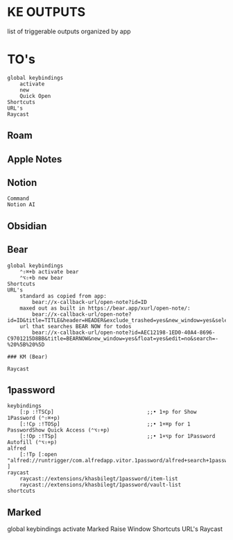 # KE OUTPUTS
list of triggerable outputs organized by app

# TO's 
    global keybindings
        activate
        new
        Quick Open
    Shortcuts
    URL's
    Raycast


## Roam
## Apple Notes
## Notion
    Command
    Notion AI
## Obsidian
    
## Bear
    global keybindings
        ⌃⇧⌘+b activate bear
        ⌃⌥⇧+b new bear
    Shortcuts
    URL's
        standard as copied from app:
            bear://x-callback-url/open-note?id=ID
        maxed out as built in https://bear.app/xurl/open-note/: 
            bear://x-callback-url/open-note?id=ID&title=TITLE&header=HEADER&exclude_trashed=yes&new_window=yes&selected=yes&float=no&show_window=no&open_note=no&pin=no&edit=no&search=SEARCH
        url that searches BEAR NOW for todos
            bear://x-callback-url/open-note?id=AEC12198-1ED0-40A4-8696-C9701215D8BB&title=BEARNOW&new_window=yes&float=yes&edit=no&search=-%20%5B%20%5D
            
    ### KM (Bear)

    Raycast
## 1password
    keybindings
        [:p :!TSCp]              				 ;;• 1+p for Show 1Password (⌃⇧⌘+p)
	    [:!Cp :!TOSp]            				 ;;• 1+⌘p for 1 PasswordShow Quick Access (⌃⌥⇧+p)
	    [:!Op :!TSp]             				 ;;• 1+⌥p for 1Password Autofill (⌃⌥⇧+p)
	alfred
        [:!Tp [:open "alfred://runtrigger/com.alfredapp.vitor.1password/alfred+search+1password"] ]
	raycast
        raycast://extensions/khasbilegt/1password/item-list
	    raycast://extensions/khasbilegt/1password/vault-list
    shortcuts

## Marked
global keybindings
        activate Marked
        Raise Window
    Shortcuts
    URL's
    Raycast
